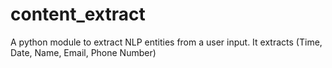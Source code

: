 # content_extract
A python module to extract NLP entities from a user input. It extracts (Time, Date, Name, Email, Phone Number)
